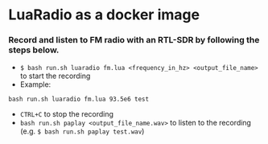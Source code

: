 # LuaRadio as a docker image

### Record and listen to FM radio with an RTL-SDR by following the steps below. 

- `$ bash run.sh luaradio fm.lua <frequency_in_hz> <output_file_name>` to start the recording 
-  Example: 
```
bash run.sh luaradio fm.lua 93.5e6 test
```
- `CTRL+C` to stop the recording
- `bash run.sh paplay <output_file_name.wav>` to listen to the recording (e.g. `$ bash run.sh paplay test.wav`)

